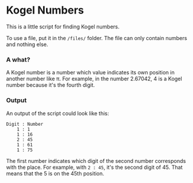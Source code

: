 # Kogel Numbers

This is a little script for finding Kogel numbers.

To use a file, put it in the `/files/` folder. The file can only contain numbers and nothing else.

### A what?

A Kogel number is a number which value indicates its own position in another number like π. For example, in the number 2.67042, 4 is a Kogel number because it's the fourth digit.

### Output

An output of the script could look like this:
```
Digit : Number
    1 : 1
    1 : 16
    2 : 45
    1 : 61
    1 : 75
```
The first number indicates which digit of the second number corresponds with the place. For example, with `2 : 45`, it's the second digit of 45. That means that the 5 is on the 45th position.
